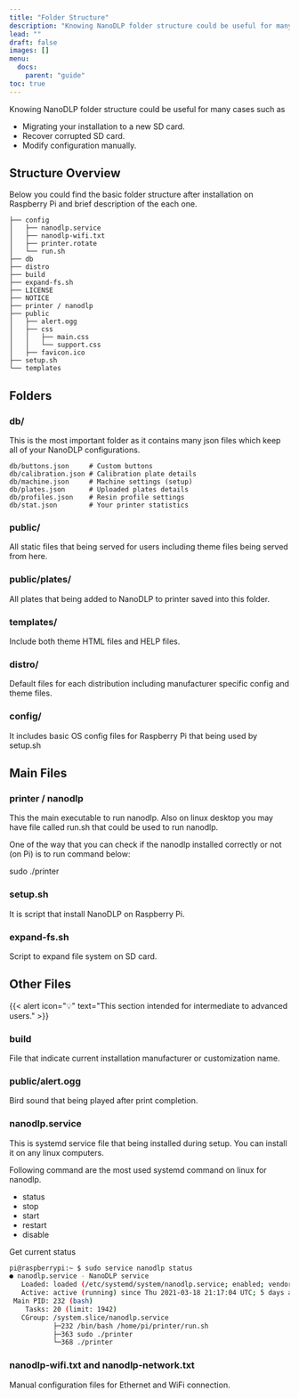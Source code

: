```yaml
---
title: "Folder Structure"
description: "Knowing NanoDLP folder structure could be useful for many cases such as data migration, recovery and advanced configuration."
lead: ""
draft: false
images: []
menu: 
  docs:
    parent: "guide"
toc: true
---
```


Knowing NanoDLP folder structure could be useful for many cases such as

* Migrating your installation to a new SD card.
* Recover corrupted SD card.
* Modify configuration manually.

## Structure Overview

Below you could find the basic folder structure after installation on Raspberry Pi and brief description of the each one.

```
├── config
│   ├── nanodlp.service
│   ├── nanodlp-wifi.txt
│   ├── printer.rotate
│   └── run.sh
├── db
├── distro
├── build
├── expand-fs.sh
├── LICENSE
├── NOTICE
├── printer / nanodlp
├── public
│   ├── alert.ogg
│   ├── css
│   │   ├── main.css
│   │   └── support.css
│   ├── favicon.ico
├── setup.sh
└── templates
```


## Folders 

### db/

This is the most important folder as it contains many json files which keep all of your NanoDLP configurations.

```
db/buttons.json     # Custom buttons
db/calibration.json # Calibration plate details  
db/machine.json     # Machine settings (setup)
db/plates.json      # Uploaded plates details
db/profiles.json    # Resin profile settings
db/stat.json        # Your printer statistics
```

### public/

All static files that being served for users including theme files being served from here.

### public/plates/

All plates that being added to NanoDLP to printer saved into this folder.

### templates/

Include both theme HTML files and HELP files.

### distro/

Default files for each distribution including manufacturer specific config and theme files.

### config/

It includes basic OS config files for Raspberry Pi that being used by setup.sh


## Main Files

### printer / nanodlp

This the main executable to run nanodlp. Also on linux desktop you may have file called run.sh that could be used to run nanodlp.

One of the way that you can check if the nanodlp installed correctly or not (on Pi) is to run command below:

sudo ./printer

### setup.sh

It is script that install NanoDLP on Raspberry Pi.

### expand-fs.sh

Script to expand file system on SD card.

## Other Files

{{< alert icon="💡" text="This section intended for intermediate to advanced users." >}}


### build

File that indicate current installation manufacturer or customization name.


### public/alert.ogg

Bird sound that being played after print completion.

### nanodlp.service

This is systemd service file that being installed during setup. You can install it on any linux computers.

Following command are the most used systemd command on linux for nanodlp.

* status
* stop
* start
* restart
* disable

Get current status 

```bash
pi@raspberrypi:~ $ sudo service nanodlp status
● nanodlp.service - NanoDLP service
   Loaded: loaded (/etc/systemd/system/nanodlp.service; enabled; vendor preset: enabled)
   Active: active (running) since Thu 2021-03-18 21:17:04 UTC; 5 days ago
 Main PID: 232 (bash)
    Tasks: 20 (limit: 1942)
   CGroup: /system.slice/nanodlp.service
           ├─232 /bin/bash /home/pi/printer/run.sh
           ├─363 sudo ./printer
           └─368 ./printer
```


### nanodlp-wifi.txt and nanodlp-network.txt

Manual configuration files for Ethernet and WiFi connection.
